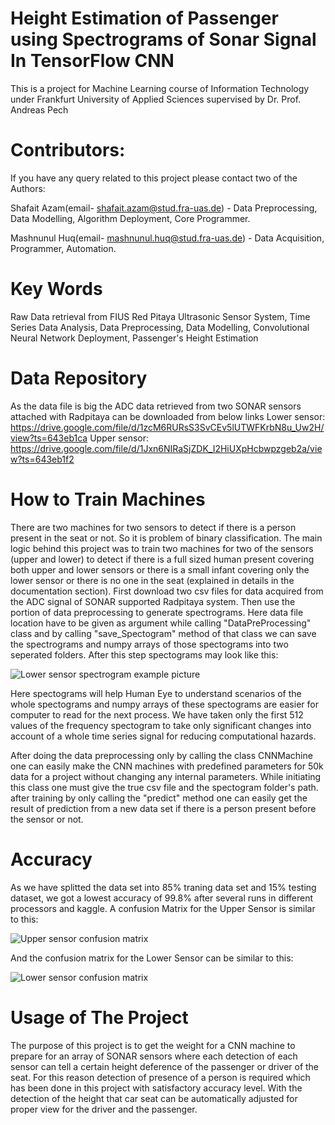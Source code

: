# Height Estimation of Passenger using Spectrograms of Sonar Signal In TensorFlow CNN
This is a project for Machine Learning course of Information Technology under Frankfurt University of Applied Sciences supervised by Dr. Prof. Andreas Pech
# Contributors:
If you have any query related to this project please contact two of the Authors:

Shafait Azam(email- shafait.azam@stud.fra-uas.de) - Data Preprocessing, Data Modelling, Algorithm Deployment, Core Programmer.

Mashnunul Huq(email- mashnunul.huq@stud.fra-uas.de) - Data Acquisition, Programmer, Automation.
# Key Words
Raw Data retrieval from FIUS Red Pitaya Ultrasonic Sensor System, Time Series Data Analysis, Data Preprocessing, Data Modelling, Convolutional Neural Network Deployment, Passenger's Height Estimation
# Data Repository
As the data file is big the ADC data retrieved from two SONAR sensors attached with Radpitaya can be downloaded from below links
Lower sensor: https://drive.google.com/file/d/1zcM6RURsS3SvCEv5lUTWFKrbN8u_Uw2H/view?ts=643eb1ca
Upper sensor: https://drive.google.com/file/d/1Jxn6NIRaSjZDK_I2HiUXpHcbwpzgeb2a/view?ts=643eb1f2
# How to Train Machines
There are two machines for two sensors to detect if there is a person present in the seat or not. So it is problem of binary classification. The main logic behind this project was to train two machines for two of the sensors (upper and lower) to detect if there is a full sized human present covering both upper and lower sensors or there is a small infant covering only the lower sensor or there is no one in the seat (explained in details in the documentation section).
First download two csv files for data acquired from the ADC signal of SONAR supported Radpitaya system. Then use the portion of data preprocessing to generate spectrograms. Here data file location have to be given as argument while calling "DataPreProcessing" class and by calling "save_Spectogram" method of that class we can save the spectrograms and numpy arrays of those spectograms into two seperated folders. After this step spectograms may look like this:

![Lower sensor spectrogram example picture](https://user-images.githubusercontent.com/59325753/234520045-3151bfe1-d1aa-4644-9209-117b812f83c7.jpg)

Here spectograms will help Human Eye to understand scenarios of the whole spectograms and numpy arrays of these spectograms are easier for computer to read for the next process. We have taken only the first 512 values of the frequency spectogram to take only significant changes into account of a whole time series signal for reducing computational hazards.


After doing the data preprocessing only by calling the class CNNMachine one can easily make the CNN machines with predefined parameters for 50k data for a project without changing any internal parameters. While initiating this class one must give the true csv file and the spectogram folder's path. after training by only calling the "predict" method one can easily get the result of prediction from a new data set if there is a person present before the sensor or not.
# Accuracy
As we have splitted the data set into 85% traning data set and 15% testing dataset, we got a lowest accuracy of 99.8% after several runs in different processors and kaggle. 
A confusion Matrix for the Upper Sensor is similar to this:

![Upper sensor confusion matrix](https://user-images.githubusercontent.com/59325753/234520566-049dc48b-f000-477f-a9dc-85d2eb3a32fe.jpg)

And the confusion matrix for the Lower Sensor can be similar to this:

![Lower sensor confusion matrix](https://user-images.githubusercontent.com/59325753/234520470-f8ebe1f7-5677-4653-92e9-7bebeb34bc7e.jpg)


# Usage of The Project 
The purpose of this project is to get the weight for a CNN machine to prepare for an array of SONAR sensors where each detection of each sensor can tell a certain height deference of the passenger or driver of the seat. For this reason detection of presence of a person is required which has been done in this project with satisfactory accuracy level. With the detection of the height that car seat can be automatically adjusted for proper view for the driver and the passenger.     
